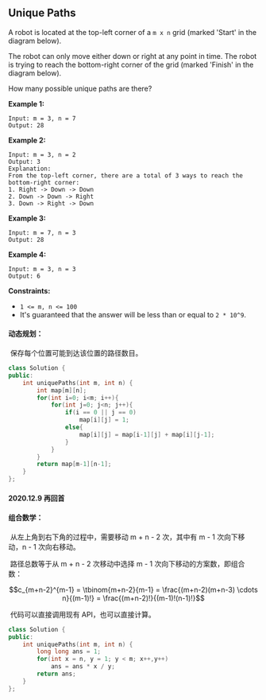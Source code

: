 ## Unique Paths

A robot is located at the top-left corner of a `m x n` grid (marked 'Start' in the diagram below).

The robot can only move either down or right at any point in time. The robot is trying to reach the bottom-right corner of the grid (marked 'Finish' in the diagram below).

How many possible unique paths are there?

**Example 1:**

```
Input: m = 3, n = 7
Output: 28
```

**Example 2:**

```
Input: m = 3, n = 2
Output: 3
Explanation:
From the top-left corner, there are a total of 3 ways to reach the bottom-right corner:
1. Right -> Down -> Down
2. Down -> Down -> Right
3. Down -> Right -> Down
```

**Example 3:**

```
Input: m = 7, n = 3
Output: 28
```

**Example 4:**

```
Input: m = 3, n = 3
Output: 6
```

**Constraints:**

- `1 <= m, n <= 100`
- It's guaranteed that the answer will be less than or equal to `2 * 10^9`.

#### 动态规划：

​				保存每个位置可能到达该位置的路径数目。

```c++
class Solution {
public:
    int uniquePaths(int m, int n) {
        int map[m][n];
        for(int i=0; i<m; i++){
            for(int j=0; j<n; j++){
                if(i == 0 || j == 0)
                    map[i][j] = 1;
                else{
                    map[i][j] = map[i-1][j] + map[i][j-1];
                }
            }
        }
        return map[m-1][n-1];
    }
};
```

#### 2020.12.9 再回首

#### 组合数学：

​		从左上角到右下角的过程中，需要移动 m + n - 2 次，其中有 m - 1 次向下移动，n - 1 次向右移动。

​		路径总数等于从 m + n - 2 次移动中选择 m - 1 次向下移动的方案数，即组合数：

$$c_{m+n-2}^{m-1} = \tbinom{m+n-2}{m-1} = \frac{(m+n-2)(m+n-3) \cdots n}{(m-1)!} = \frac{(m+n-2)!}{(m-1)!(n-1)!}$$

​		代码可以直接调用现有 API，也可以直接计算。

```c++
class Solution {
public:
    int uniquePaths(int m, int n) {
        long long ans = 1;
        for(int x = n, y = 1; y < m; x++,y++)
            ans = ans * x / y;
        return ans;
    }
};
```


